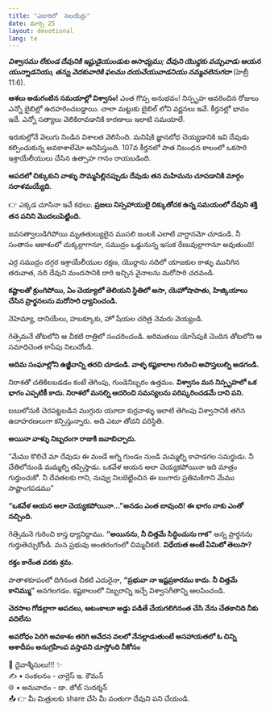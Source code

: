 ```yaml
---
title: "ఎడారిలో  సెలయేర్లు"
date: మార్చి 25
layout: devotional
lang: te
---
```


***విశ్వాసము లేకుండ దేవునికి ఇష్టుడైయుండుట అసాధ్యము; దేవుని యొద్దకు వచ్చువాడు ఆయన యున్నాడనియు, తన్ను వెదకువారికి ఫలము దయచేయువాడనియు నమ్మవలెనుగదా*** 
(హెబ్రీ 11:6).

**ఆశలు అడుగంటిన సమయాల్లో విశ్వాసం!**
 ఎంత గొప్ప అనుభవం! నిస్పృహ ఆవరించిన రోజులు ఎన్నో బైబిల్లో ఉదహరించబడ్డాయి. చాలా మట్టుకు బైబిల్ లోని వర్ణనలు ఇవే. కీర్తనల్లో భావం ఇదే. ఎన్నో సత్యాలు వెలికిరావడానికి కారణాలు ఇలాటి సమయాలే.

ఇరుకుల్లోనే వెలుగు నిండిన విశాలత వెలిసింది. మనిషికి జ్ఞానబోధ చెయ్యడానికి ఇవి దేవుడు కల్పించుకున్న అవకాశాలేమో అనిపిస్తుంది. 107వ కీర్తనలో పాత నిబంధన కాలంలో ఒకసారి ఇశ్రాయేలీయులు చేసిన ఉత్సాహ గానం రాయబడింది. 

**ఆపదలో చిక్కుకుని వాళ్ళు సొమ్మసిల్లినప్పుడు దేవుడు తన మహిమను చూపడానికి మార్గం సరాళమయ్యేది.**

👉 ఎక్కడ చూసినా ఇవే కథలు. 
**ప్రజలు నిస్సహాయులై దిక్కుతోచక ఉన్న సమయంలో దేవుని శక్తి తన పనిని మొదలుపెట్టింది.**

 జవసత్వాలుడిగిపోయి మృతతుల్యులైన ముసలి జంటకి ఎలాటి వాగ్దానమో చూడండి. నీ సంతానం ఆకాశంలో చుక్కల్లాగానూ, సముద్రం ఒడ్డునున్న ఇసుక రేణువుల్లాగానూ అవుతుంది!

 ఎర్ర సముద్రం దగ్గర ఇశ్రాయేలీయుల రక్షణ, యొర్దాను నదిలో యాజకుల కాళ్ళు మునిగిన తరువాత, నది దేవుని మందసానికి దారి ఇచ్చిన వైనాలను మరోసారి చదవండి.

 **కష్టాలతో క్రుంగిపోయి, ఏం చెయ్యాలో తెలియని స్థితిలో ఆసా, యెహోషాపాతు, హిజ్కియాలు చేసిన ప్రార్థనలను మరోసారి ధ్యానించండి.**

 నెహెమ్యా, దానియేలు, హబక్కూకు, హో షేయల చరిత్ర నెమరు వెయ్యండి.

 గెత్సెమనే తోటలోని ఆ చీకటి రాత్రిలో సంచరించండి. అరిమతయి యోసేపుకి చెందిన తోటలోని ఆ సమాధిచెంత కాసేపు నిలుచోండి. 

**ఆదిమ సంఘాల్లోని ఉజ్జీవాన్ని తరచి చూడండి. వాళ్ళ కష్టకాలాల గురించి అపొస్తలుల్ని అడగండి.**

నిరాశతో చతికిలబడడం కంటే తెగింపు, గుండెనిబ్బరం ఉత్తమం. 
**విశ్వాసం మన నిస్పృహలో ఒక భాగం ఎప్పటికీ కాదు. నిరాశలో మనల్ని ఆదరించి సమస్యలను పరిష్కరించడమే దాని పని.**

బబులోనుకి చెరపట్టబడిన ముగ్గురు యూదా కుర్రవాళ్ళు ఇలాటి తెగింపు విశ్వాసానికి తగిన ఉదాహరణలుగా కన్పిస్తున్నారు. అది ఎటూ తోచని పరిస్థితి. 

**అయినా వాళ్ళు నిబ్బరంగా రాజుకి జవాబిచ్చారు.**

 “మేము కొలిచే మా దేవుడు ఈ మండే అగ్ని గుండం నుండి మమ్మల్ని కాపాడగల సమర్థుడు. నీ చేతిలోనుండి మమ్మల్ని తప్పిస్తాడు.
ఒకవేళ ఆయన అలా చెయ్యకపోయినా ఇది మాత్రం గుర్తుంచుకో. నీ దేవతలకు గాని, నువ్వు నిలబెట్టించిన ఈ బంగారు ప్రతిమకిగాని మేము సాష్టాంగపడము”

**“ఒకవేళ ఆయన అలా చెయ్యకపోయినా...”అనడం ఎంత బావుంది! ఈ భాగం నాకు ఎంతో నచ్చింది.** 

గెత్సెమనె గురించి కాస్త ధ్యానిద్దాము. 
**“అయినను, నీ చిత్తమే సిద్ధించును గాక”** అన్న ప్రార్థనను గుర్తుతెచ్చుకోండి. మన ప్రభువు అంతరంగంలో చిమ్మచీకటి. 
**విధేయత అంటే ఏమిటో తెలుసా?**

 **రక్తం కారేంత వరకు శ్రమ.** 

పాతాళకూపంలో దిగినంత చీకటి ఎదురైనా, **“ప్రభువా నా ఇష్టప్రకారము కాదు. నీ చిత్తమే కానిమ్ము”** అనగలగడం. కష్టకాలంలో నిబ్బరాన్ని ఇచ్చే విశ్వాసగీతాన్ని ఆలపించండి.

**చెరసాల గోడల్లాగా ఆపదలు, ఆటంకాలూ అడ్డు పడితే చేయగలిగినంత చేసి నేను చేతకానిది నీకు వదిలేను**

**అవరోధం పెరిగి అవకాశం తరిగి ఆవేదన వలలో నేనల్లాడుతుంటే అసహాయతలో ఓ చిన్ని ఆశాదీపం అనుగ్రహింప వస్తావని చూస్తోంది నీకోసం**


<div class="blessing">🙏 <span class="bless-text">దైవాశ్శీసులు!!!</span> ✨</div>

<div class="credit">✍️ <span class="credit-text">▪ సంకలనం - చార్లెస్ ఇ. కౌమన్</span></div>
<div class="credit">🌐 <span class="credit-text">▪ అనువాదం - డా. జోబ్ సుదర్శన్</span></div>


<div class="share">📤 👉 <span class="share-text">మీ మిత్రులకు share చేసి మీ వంతుగా దేవుని పని చేయండి.</span></div>
